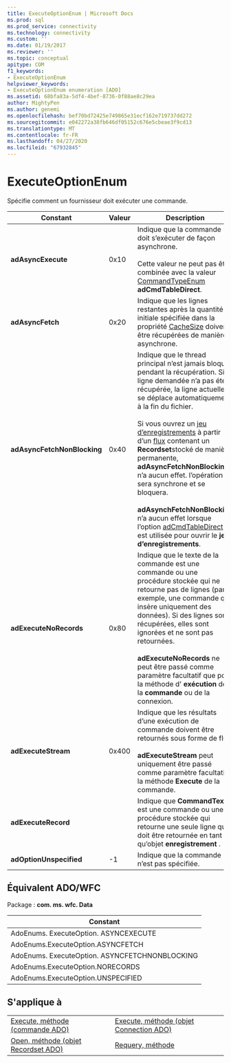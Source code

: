 ```yaml
---
title: ExecuteOptionEnum | Microsoft Docs
ms.prod: sql
ms.prod_service: connectivity
ms.technology: connectivity
ms.custom: ''
ms.date: 01/19/2017
ms.reviewer: ''
ms.topic: conceptual
apitype: COM
f1_keywords:
- ExecuteOptionEnum
helpviewer_keywords:
- ExecuteOptionEnum enumeration [ADO]
ms.assetid: 68bfa83a-5df4-4bef-8736-0f88ae8c29ea
author: MightyPen
ms.author: genemi
ms.openlocfilehash: bef70bd72425e749865e31ecf162e719737dd272
ms.sourcegitcommit: e042272a38fb646df05152c676e5cbeae3f9cd13
ms.translationtype: MT
ms.contentlocale: fr-FR
ms.lasthandoff: 04/27/2020
ms.locfileid: "67932845"
---
```

# <a name="executeoptionenum"></a>ExecuteOptionEnum
Spécifie comment un fournisseur doit exécuter une commande.  
  
|Constant|Valeur|Description|  
|--------------|-----------|-----------------|  
|**adAsyncExecute**|0x10|Indique que la commande doit s’exécuter de façon asynchrone.<br /><br /> Cette valeur ne peut pas être combinée avec la valeur [CommandTypeEnum](../../../ado/reference/ado-api/commandtypeenum.md) **adCmdTableDirect**.|  
|**adAsyncFetch**|0x20|Indique que les lignes restantes après la quantité initiale spécifiée dans la propriété [CacheSize](../../../ado/reference/ado-api/cachesize-property-ado.md) doivent être récupérées de manière asynchrone.|  
|**adAsyncFetchNonBlocking**|0x40|Indique que le thread principal n’est jamais bloqué pendant la récupération. Si la ligne demandée n’a pas été récupérée, la ligne actuelle se déplace automatiquement à la fin du fichier.<br /><br /> Si vous ouvrez un [jeu d’enregistrements](../../../ado/reference/ado-api/recordset-object-ado.md) à partir d’un [flux](../../../ado/reference/ado-api/stream-object-ado.md) contenant un **Recordset**stocké de manière permanente, **adAsyncFetchNonBlocking** n’a aucun effet. l’opération sera synchrone et se bloquera.<br /><br /> **adAsynchFetchNonBlocking** n’a aucun effet lorsque l’option [adCmdTableDirect](../../../ado/reference/ado-api/commandtypeenum.md) est utilisée pour ouvrir le **jeu d’enregistrements**.|  
|**adExecuteNoRecords**|0x80|Indique que le texte de la commande est une commande ou une procédure stockée qui ne retourne pas de lignes (par exemple, une commande qui insère uniquement des données). Si des lignes sont récupérées, elles sont ignorées et ne sont pas retournées.<br /><br /> **adExecuteNoRecords** ne peut être passé comme paramètre facultatif que pour la méthode d' **exécution** de la **commande** ou de la connexion.|  
|**adExecuteStream**|0x400|Indique que les résultats d’une exécution de commande doivent être retournés sous forme de flux.<br /><br /> **adExecuteStream** peut uniquement être passé comme paramètre facultatif à la méthode **Execute** de la commande.|  
|**adExecuteRecord**||Indique que **CommandText** est une commande ou une procédure stockée qui retourne une seule ligne qui doit être retournée en tant qu’objet **enregistrement** .|  
|**adOptionUnspecified**|-1|Indique que la commande n’est pas spécifiée.|  
  
## <a name="adowfc-equivalent"></a>Équivalent ADO/WFC  
 Package : **com. ms. wfc. Data**  
  
|Constant|  
|--------------|  
|AdoEnums. ExecuteOption. ASYNCEXECUTE|  
|AdoEnums.ExecuteOption.ASYNCFETCH|  
|AdoEnums. ExecuteOption. ASYNCFETCHNONBLOCKING|  
|AdoEnums.ExecuteOption.NORECORDS|  
|AdoEnums.ExecuteOption.UNSPECIFIED|  
  
## <a name="applies-to"></a>S'applique à  
  
|||  
|-|-|  
|[Execute, méthode (commande ADO)](../../../ado/reference/ado-api/execute-method-ado-command.md)|[Execute, méthode (objet Connection ADO)](../../../ado/reference/ado-api/execute-method-ado-connection.md)|  
|[Open, méthode (objet Recordset ADO)](../../../ado/reference/ado-api/open-method-ado-recordset.md)|[Requery, méthode](../../../ado/reference/ado-api/requery-method.md)|
